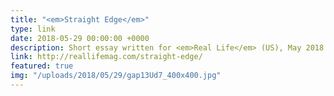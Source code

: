 ```yaml
---
title: "<em>Straight Edge</em>"
type: link
date: 2018-05-29 00:00:00 +0000
description: Short essay written for <em>Real Life</em> (US), May 2018
link: http://reallifemag.com/straight-edge/
featured: true
img: "/uploads/2018/05/29/gap13Ud7_400x400.jpg"
---
```

